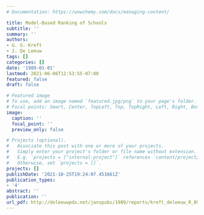 ```yaml
---
# Documentation: https://wowchemy.com/docs/managing-content/

title: Model-Based Ranking of Schools
subtitle: ''
summary: ''
authors:
- G. G. Kreft
- J. De Leeuw
tags: []
categories: []
date: '1989-01-01'
lastmod: 2021-06-06T12:53:55-07:00
featured: false
draft: false

# Featured image
# To use, add an image named `featured.jpg/png` to your page's folder.
# Focal points: Smart, Center, TopLeft, Top, TopRight, Left, Right, BottomLeft, Bottom, BottomRight.
image:
  caption: ''
  focal_point: ''
  preview_only: false

# Projects (optional).
#   Associate this post with one or more of your projects.
#   Simply enter your project's folder or file name without extension.
#   E.g. `projects = ["internal-project"]` references `content/project/deep-learning/index.md`.
#   Otherwise, set `projects = []`.
projects: []
publishDate: '2021-10-25T19:24:07.451661Z'
publication_types:
- '4'
abstract: ''
publication: ''
url_pdf: http://deleeuwpdx.net/janspubs/1989/reports/kreft_deleeuw_R_89.pdf
---
```

